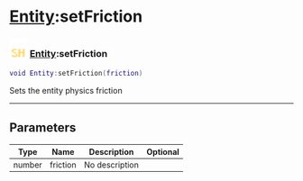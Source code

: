 # [Entity](../entity/README.md):setFriction

### <img src="../../.gitbook/assets/shared.png" width="32" height="32" /> [Entity](../entity/README.md):setFriction

```lua
void Entity:setFriction(friction)
```

Sets the entity physics friction<br>

-----------------
## Parameters

| Type   | Name | Description | Optional |
| ------ | ---- | ----------- | -------: |
| number | friction | No description |   |
